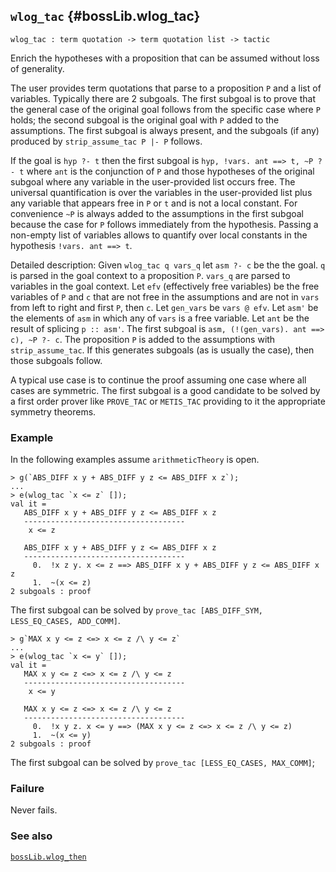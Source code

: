 ## `wlog_tac` {#bossLib.wlog_tac}


```
wlog_tac : term quotation -> term quotation list -> tactic
```



Enrich the hypotheses with a proposition that can be assumed without loss of
generality.


The user provides term quotations that parse to a proposition `P` and a list
of variables. Typically there are 2 subgoals. The first subgoal is to prove
that the general case of the original goal follows from the specific case
where `P` holds; the second subgoal is the original goal with `P` added to the
assumptions. The first subgoal is always present, and the subgoals (if any)
produced by `strip_assume_tac P |- P` follows.

If the goal is `hyp ?- t` then the first subgoal is
`hyp, !vars. ant ==> t, ~P ?- t` where `ant` is the conjunction of `P` and
those hypotheses of the original subgoal where any variable in the
user-provided list occurs free. The universal quantification is over the
variables in the user-provided list plus any variable that appears free in `P`
or `t` and is not a local constant. For convenience `~P` is always added to
the assumptions in the first subgoal because the case for `P` follows
immediately from the hypothesis. Passing a non-empty list of variables allows
to quantify over local constants in the hypothesis `!vars. ant ==> t`.

Detailed description: Given `wlog_tac q vars_q` let `asm ?- c` be the the
goal. `q` is parsed in the goal context to a proposition `P`. `vars_q` are
parsed to variables in the goal context. Let `efv` (effectively free
variables) be the free variables of `P` and `c` that are not free in the
assumptions and are not in `vars` from left to right and first `P`, then
`c`. Let `gen_vars` be `vars @ efv`. Let `asm'` be the elements of `asm` in
which any of `vars` is a free variable. Let `ant` be the result of splicing
`p :: asm'`. The first subgoal is
`asm, (!(gen_vars). ant ==> c), ~P ?- c`. The proposition `P` is added to the
assumptions with `strip_assume_tac`. If this generates subgoals (as is usually
the case), then those subgoals follow.


A typical use case is to continue the proof assuming one case where all cases
are symmetric. The first subgoal is a good candidate to be solved by a first
order prover like `PROVE_TAC` or `METIS_TAC` providing to it the appropriate
symmetry theorems.

### Example

In the following examples assume `arithmeticTheory` is open.

    
    > g(`ABS_DIFF x y + ABS_DIFF y z <= ABS_DIFF x z`);
    ...
    > e(wlog_tac `x <= z` []);
    val it =
       ABS_DIFF x y + ABS_DIFF y z <= ABS_DIFF x z
       ------------------------------------
        x <= z
    
       ABS_DIFF x y + ABS_DIFF y z <= ABS_DIFF x z
       ------------------------------------
         0.  !x z y. x <= z ==> ABS_DIFF x y + ABS_DIFF y z <= ABS_DIFF x z
         1.  ~(x <= z)
    2 subgoals : proof
    
The first subgoal can be solved by
`prove_tac [ABS_DIFF_SYM, LESS_EQ_CASES, ADD_COMM]`.

    
    > g`MAX x y <= z <=> x <= z /\ y <= z`
    ...
    > e(wlog_tac `x <= y` []);
    val it =
       MAX x y <= z <=> x <= z /\ y <= z
       ------------------------------------
        x <= y
    
       MAX x y <= z <=> x <= z /\ y <= z
       ------------------------------------
         0.  !x y z. x <= y ==> (MAX x y <= z <=> x <= z /\ y <= z)
         1.  ~(x <= y)
    2 subgoals : proof
    
The first subgoal can be solved by `prove_tac [LESS_EQ_CASES, MAX_COMM]`;

### Failure

Never fails.

### See also

[`bossLib.wlog_then`](#bossLib.wlog_then)

